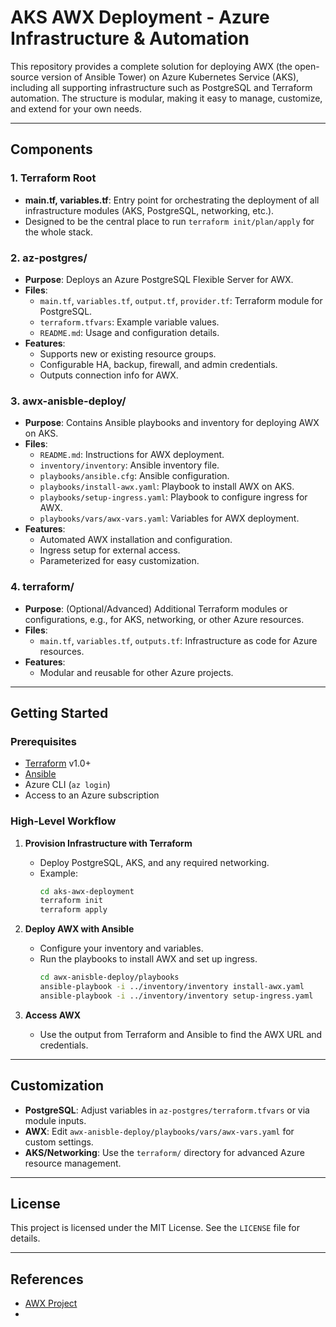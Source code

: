 # AKS AWX Deployment - Azure Infrastructure & Automation

This repository provides a complete solution for deploying AWX (the open-source version of Ansible Tower) on Azure Kubernetes Service (AKS), including all supporting infrastructure such as PostgreSQL and Terraform automation. The structure is modular, making it easy to manage, customize, and extend for your own needs.

---

## Components

### 1. **Terraform Root**

- **main.tf, variables.tf**: Entry point for orchestrating the deployment of all infrastructure modules (AKS, PostgreSQL, networking, etc.).
- Designed to be the central place to run `terraform init/plan/apply` for the whole stack.

### 2. **az-postgres/**

- **Purpose**: Deploys an Azure PostgreSQL Flexible Server for AWX.
- **Files**:
  - `main.tf`, `variables.tf`, `output.tf`, `provider.tf`: Terraform module for PostgreSQL.
  - `terraform.tfvars`: Example variable values.
  - `README.md`: Usage and configuration details.
- **Features**:
  - Supports new or existing resource groups.
  - Configurable HA, backup, firewall, and admin credentials.
  - Outputs connection info for AWX.

### 3. **awx-anisble-deploy/**

- **Purpose**: Contains Ansible playbooks and inventory for deploying AWX on AKS.
- **Files**:
  - `README.md`: Instructions for AWX deployment.
  - `inventory/inventory`: Ansible inventory file.
  - `playbooks/ansible.cfg`: Ansible configuration.
  - `playbooks/install-awx.yaml`: Playbook to install AWX on AKS.
  - `playbooks/setup-ingress.yaml`: Playbook to configure ingress for AWX.
  - `playbooks/vars/awx-vars.yaml`: Variables for AWX deployment.
- **Features**:
  - Automated AWX installation and configuration.
  - Ingress setup for external access.
  - Parameterized for easy customization.

### 4. **terraform/**

- **Purpose**: (Optional/Advanced) Additional Terraform modules or configurations, e.g., for AKS, networking, or other Azure resources.
- **Files**:
  - `main.tf`, `variables.tf`, `outputs.tf`: Infrastructure as code for Azure resources.
- **Features**:
  - Modular and reusable for other Azure projects.

---

## Getting Started

### Prerequisites

- [Terraform](https://www.terraform.io/downloads.html) v1.0+
- [Ansible](https://docs.ansible.com/ansible/latest/installation_guide/intro_installation.html)
- Azure CLI (`az login`)
- Access to an Azure subscription

### High-Level Workflow

1. **Provision Infrastructure with Terraform**
   - Deploy PostgreSQL, AKS, and any required networking.
   - Example:
     ```bash
     cd aks-awx-deployment
     terraform init
     terraform apply
     ```

2. **Deploy AWX with Ansible**
   - Configure your inventory and variables.
   - Run the playbooks to install AWX and set up ingress.
     ```bash
     cd awx-anisble-deploy/playbooks
     ansible-playbook -i ../inventory/inventory install-awx.yaml
     ansible-playbook -i ../inventory/inventory setup-ingress.yaml
     ```

3. **Access AWX**
   - Use the output from Terraform and Ansible to find the AWX URL and credentials.

---

## Customization

- **PostgreSQL**: Adjust variables in `az-postgres/terraform.tfvars` or via module inputs.
- **AWX**: Edit `awx-anisble-deploy/playbooks/vars/awx-vars.yaml` for custom settings.
- **AKS/Networking**: Use the `terraform/` directory for advanced Azure resource management.

---

## License

This project is licensed under the MIT License. See the `LICENSE` file for details.

---

## References

- [AWX Project](https://github.com/ansible/awx)
-